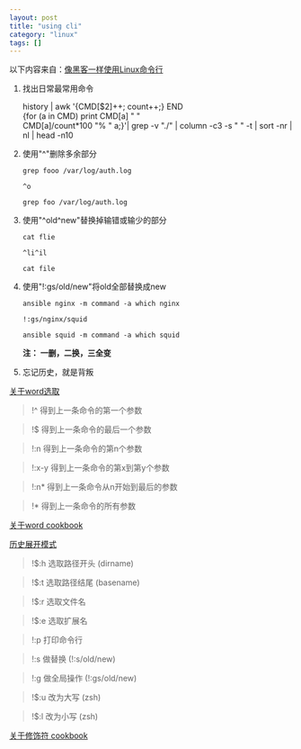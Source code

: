 ```yaml
---
layout: post
title: "using cli"
category: "linux"
tags: []
---
```


以下内容来自：[像黑客一样使用Linux命令行][1]

1. 找出日常最常用命令

	history |
	awk '{CMD[$2]++; count++;} END \
	{for (a in CMD) print CMD[a] "  " \
	CMD[a]/count\*100 "% " a;}'|
	grep -v "./" |
	column -c3 -s " " -t |
	sort -nr |
	nl |
	head -n10

2. 使用"^"删除多余部分

	`grep fooo /var/log/auth.log`

	`^o`

	`grep foo /var/log/auth.log`

3. 使用"^old^new"替换掉输错或输少的部分 

	`cat flie`

	`^li^il`

	`cat file`	

4. 使用"!:gs/old/new"将old全部替换成new
	
	`ansible nginx -m command -a which nginx`
	
	`!:gs/nginx/squid`
	
	`ansible squid -m command -a which squid` 

	**注： 一删，二换，三全变**

5. 忘记历史，就是背叛

[关于word选取][4]

> !^  得到上一条命令的第一个参数

> !$  得到上一条命令的最后一个参数

> !:n 得到上一条命令的第n个参数 

> !:x-y 得到上一条命令的第x到第y个参数

> !:n*  得到上一条命令从n开始到最后的参数

> !*  得到上一条命令的所有参数

[关于word cookbook][2]

[历史展开模式][5]

> !$:h 选取路径开头 (dirname)

> !$:t 选取路径结尾 (basename)

> !$:r 选取文件名

> !$:e 选取扩展名

> !:p 打印命令行

> !:s 做替换 (!:s/old/new)

> !:g 做全局操作 (!:gs/old/new)

> !$:u 改为大写 (zsh)

> !$:l 改为小写 (zsh)

[关于修饰符 cookbook][3]







[1]: http://talk.linuxtoy.org/using-cli/#1
[2]: http://7xk6kw.com1.z0.glb.clouddn.com/imgword.png
[3]: http://7xk6kw.com1.z0.glb.clouddn.com/imgmodifier.png
[4]: http://7xk6kw.com1.z0.glb.clouddn.com/imghist-word.png
[5]: http://7xk6kw.com1.z0.glb.clouddn.com/imghist.png

